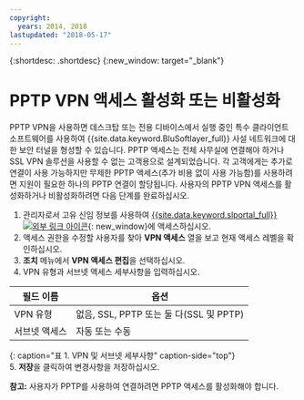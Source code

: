 ```yaml
---
copyright:
  years: 2014, 2018
lastupdated: "2018-05-17"
---
```


{:shortdesc: .shortdesc}
{:new_window: target="_blank"}

# PPTP VPN 액세스 활성화 또는 비활성화

PPTP VPN을 사용하면 데스크탑 또는 전용 디바이스에서 실행 중인 특수 클라이언트 소프트웨어를 사용하여 {{site.data.keyword.BluSoftlayer_full}} 사설 네트워크에 대한 보안 터널을 형성할 수 있습니다. PPTP 액세스는 전체 사무실에 연결해야 하거나 SSL VPN 솔루션을 사용할 수 없는 고객용으로 설계되었습니다. 각 고객에게는 추가로 연결이 사용 가능하지만 무제한 PPTP 액세스(추가 비용 없이 사용 가능함)를 사용하려면 지원이 필요한 하나의 PPTP 연결이 할당됩니다. 사용자의 PPTP VPN 액세스를 활성화하거나 비활성화하려면 다음 단계를 완료하십시오.

1. 관리자로서 고유 신임 정보를 사용하여 [{{site.data.keyword.slportal_full}} ![외부 링크 아이콘](../../icons/launch-glyph.svg "외부 링크 아이콘")](https://control.softlayer.com/){: new_window}에 액세스하십시오.
2. 액세스 권한을 수정할 사용자를 찾아 **VPN 액세스** 열을 보고 현재 액세스 레벨을 확인하십시오.
3. **조치** 메뉴에서 **VPN 액세스 편집**을 선택하십시오.
4. VPN 유형과 서브넷 액세스 세부사항을 입력하십시오.

|필드 이름  |옵션   |
| -----------| ------------ |
|VPN 유형   |없음, SSL, PPTP 또는 둘 다(SSL 및 PPTP) |
|서브넷 액세스 |자동 또는 수동 |           
{: caption="표 1. VPN 및 서브넷 세부사항" caption-side="top"}   
5. **저장**을 클릭하여 변경사항을 저장하십시오.

   **참고:** 사용자가 PPTP를 사용하여 연결하려면 PPTP 액세스를 활성화해야 합니다.
